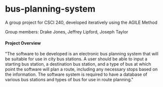 # bus-planning-system
A group project for CSCI 240, developed iteratively using the AGILE Method

Group members: Drake Jones, Jeffrey Lipford, Joseph Taylor

#### Project Overview

"The software to be developed is an electronic bus planning system that will be suitable for use in city bus stations. A user should be able to input a starting bus station, a destination bus station, and a type of bus at which point the software will plan a route, including any necessary stops based on the information. The software system is required to have a database of various bus stations and types of bus for use in route planning."
